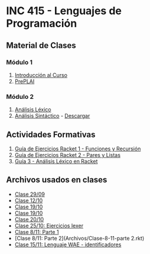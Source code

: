 # INC 415 - Lenguajes de Programación

## Material de Clases ##

### Módulo 1

1. [Introducción al Curso](https://docs.google.com/presentation/d/1nHqE7FjWPzfL8O5P-HTOrhR0DregVPnrHPQsnWv4JYA/pub?start=false&loop=false&delayms=60000)
1. [PrePLAI](https://users.dcc.uchile.cl/~etanter/preplai/)

### Módulo 2

1. [Análisis Léxico](analisis_lexico.pdf)
1. [Análisis Sintáctico](https://docs.google.com/presentation/d/1EspxZLAzplhMsRCASMrdGDHyiZcHMgXiPLmqOiYh4Mg/pub?start=false&loop=false&delayms=60000) -
   [Descargar](https://docs.google.com/presentation/d/1EspxZLAzplhMsRCASMrdGDHyiZcHMgXiPLmqOiYh4Mg/export/pptx)

## Actividades Formativas

1. [Guía de Ejercicios Racket 1 - Funciones y Recursión](guia1.html)
1. [Guía de Ejercicios Racket 2 - Pares y Listas](guia2.html)
1. [Guía 3 - Análisis Léxico en Racket](guia3.html)

## Archivos usados en clases

- [Clase 29/09](Archivos/Clase-29-09.rkt)
- [Clase 12/10](Archivos/Clase-12-10.rkt)
- [Clase 19/10](Archivos/Clase-19-10.rkt)
- [Clase 19/10](Archivos/Clase-19-10-play.rkt)
- [Clase 20/10](Archivos/Clase-20-10.rkt)
- [Clase 25/10: Ejercicios lexer](Archivos/Clase-25-10-lexer.rkt)
- [Clase 8/11: Parte 1](Archivos/Clase-8-11.rkt)
- [Clase 8/11: Parte 2](Archivos/Clase-8-11-parte 2.rkt)
- [Clase 15/11: Lenguaje WAE - identificadores](Archivos/Clase-15-11.rkt)
<!-- ## Referencias -->



